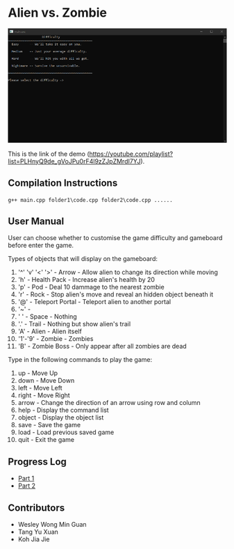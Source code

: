 # Alien vs. Zombie

![Signature screenshot](screenshot1.png)

This is the link of the demo (https://youtube.com/playlist?list=PLHnyQ9de_gVoJPu0rF4l9zZJpZMrdI7YJ).

## Compilation Instructions


```
g++ main.cpp folder1\code.cpp folder2\code.cpp ......
```

## User Manual
User can choose whether to customise the game difficulty and gameboard before enter the game.

Types of objects that will display on the gameboard:

 1. '^' 'v' '<' '>' - Arrow             - Allow alien to change its direction while moving
 2. 'h'             - Health Pack       - Increase alien's health by 20
 3. 'p'             - Pod               - Deal 10 dammage to the nearest zombie
 4. 'r'             - Rock              - Stop alien's move and reveal an hidden object beneath it
 5. '@'             - Teleport Portal   - Teleport alien to another portal
 6. '~'             - 
 6. ' '             - Space             - Nothing
 7. '.'             - Trail             - Nothing but show alien's trail
 8. 'A'             - Alien             - Alien itself
 9. '1'-'9'         - Zombie            - Zombies
10. 'B'             - Zombie Boss       - Only appear after all zombies are dead

Type in the following commands to play the game:

 1. up      - Move Up
 2. down    - Move Down
 3. left    - Move Left
 4. right   - Move Right
 5. arrow   - Change the direction of an arrow using row and column
 6. help    - Display the command list
 7. object  - Display the object list
 8. save    - Save the game
 9. load    - Load previous saved game
10. quit    - Exit the game




## Progress Log

- [Part 1](PART1.md)
- [Part 2](PART2.md)

## Contributors


- Wesley Wong Min Guan
- Tang Yu Xuan
- Koh Jia Jie


